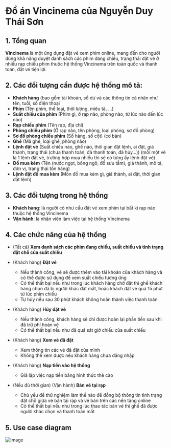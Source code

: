# Đồ án Vincinema của Nguyễn Duy Thái Sơn

## 1. Tổng quan
**Vincinema** là một ứng dụng đặt vé xem phim online, mang đến cho người dùng khả năng duyệt danh sách các phim đang chiếu, trạng thái đặt vé ở nhiều rạp chiếu phim thuộc hệ thống Vincinema trên toàn quốc và thanh toán, đặt vé tiện lợi.

## 2. Các đối tượng cần được hệ thống mô tả:
- **Khách hàng** (bao gồm tài khoản, số dư và các thông tin cá nhân như tên, tuổi, số điện thoại
- **Phim** (Tên phim, thể loại, thời lượng, miêu tả, ...)
- **Suất chiếu của phim** (Phim gì, ở rạp nào, phòng nào, từ lúc nào đến lúc nào)
- **Rạp chiếu phim** (Tên rạp, địa chỉ)
- **Phòng chiếu phim** (Ở rạp nào, tên phòng, loại phòng, sơ đồ phòng)
- **Sơ đồ phòng chiếu phim** (Số hàng, số cột) (cơ bản)
- **Ghế** (Mã ghế, loại ghế, phòng nào)
- **Lệnh đặt vé** (Suất chiếu nào, ghế nào, thời gian đặt lệnh, ai đặt, giá thành, trạng thái (chưa thanh toán, đã thanh toán, đã hủy...)) (mỗi một vé là 1 lệnh đặt vé, trường hợp mua nhiều thì sẽ có từng ấy lệnh đặt vé)
- **Đồ mua kèm** (Tên (nước ngọt, bỏng ngô, đồ sưu tầm), giá thành, mô tả, đơn vị, trạng thái tồn hàng)
- **Lệnh đặt đồ mua kèm** (Món đồ mua kèm gì, giá thành, ai đặt, thời gian đặt lệnh)

## 3. Các đối tượng trong hệ thống
- **Khách hàng**: là người có như cầu đặt vé xem phim tại bất kì rạp nào thuộc hệ thống Vincinema
- **Vận hành**: là nhân viên làm việc tại hệ thống Vincinema

## 4. Các chức năng của hệ thống
- (Tất cả) **Xem danh sách các phim đang chiếu, suất chiếu và tình trạng đặt chỗ của suất chiếu**
- (Khách hàng) **Đặt vé**
  - Nếu thành công, vé sẽ được thêm vào tài khoản của khách hàng và có thể được sử dụng để xem suất chiếu tương ứng
  - Có thể thất bại nếu như trong lúc khách hàng chờ đặt thì ghế khách hàng chọn đã bị người khác đặt mất, hoặc khách đặt vé quá 15 phút từ lúc phim chiếu
  - Tự hủy nếu sau 30 phút khách không hoàn thành việc thanh toán
- (Khách hàng) **Hủy đặt vé**
  - Nếu thành công, khách hàng sẽ chỉ được hoàn lại phần tiền sau khi đã trừ phí hoàn vé
  - Có thể thất bại nếu như đã quá sát giờ chiếu của suất chiếu
- (Khách hàng) **Xem vé đã đặt**
  - Xem thông tin các vé đã đặt của mình
  - Không thể xem được nếu khách hàng chưa đăng nhập
- (Khách hàng) **Nạp tiền vào hệ thống**
  - Giả lập việc nạp tiền bằng hình thức thẻ cào 

- (Nếu đủ thời gian) (Vận hành) **Bán vé tại rạp**
  - Chủ yếu để thử nghiệm làm thế nào để đồng bộ thông tin tình trạng đặt chỗ giữa vé bán tại rạp và vé bán trên các nền tảng online
  - Có thể thất bại nếu như trong lúc thao tác bán vé thì ghế đã được người khác chọn và thanh toán mất

## 5. Use case diagram

![image](https://user-images.githubusercontent.com/94212764/144996249-e23de6bf-4e4f-4420-9b4e-702a8984085f.png)

